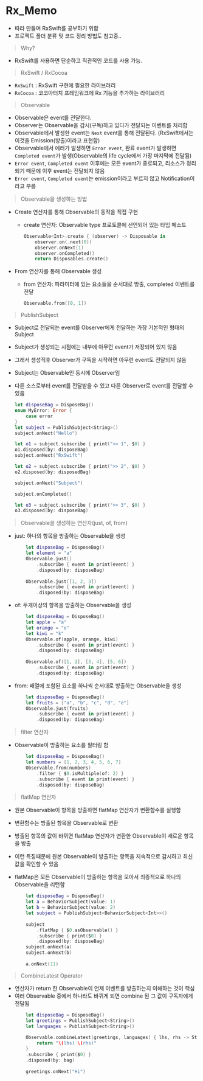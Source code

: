 # Rx_Memo


- 따라 만들며 RxSwift를 공부하기 위함
-  프로젝트 폴더 분류 및 코드 정리 방법도 참고중..

> Why?

- RxSwift를 사용하면 단순하고 직관적인 코드를 사용 가능.

> RxSwift / RxCocoa

-  `RxSwift` : RxSwift 구현에 필요한 라이브러리
-  `RxCocoa` : 코코아터치 프레임워크에 Rx 기능을 추가하는 라이브러리

> Observable

-  Observable은 event를 전달한다.
-  Observer는 Observable을 감시(구독)하고 있다가 전달되는 이벤트를 처리함
-  Observable에서 발생한 event는 `Next` event를 통해 전달된다. (RxSwift에서는 이것을 Emission(방출)이라고 표현함)
-  Observable에서 에러가 발생하면 `Error event`, 완료 event가 발생하면 `Completed event`가 발생(Observable의 life cycle에서 가장 마지막에 전달됨)
-  `Error event`, `Completed event` 이후에는 모든 event가 종료되고, 리소스가 정리되기 때문에 이후 event는 전달되지 않음
-  `Error event`, `Completed event`는 emission이라고 부르지 않고 Notification이라고 부름

> Observable을 생성하는 방법

- Create 연산자를 통해 Observable의 동작을 직접 구현
	- create 연산자: Observable type 프로토콜에 선언되어 있는 타입 메소드
	
		```swift
		Observable<Int>.create { (observer) -> Disposable in
			observer.on(.next(0))
			observer.onNext(1)
			observer.onCompleted()
			return Disposables.create()
		``` 
- From 연산자를 통해 Observable 생성
	- from 연산자: 파라미터에 있는 요소들을 순서대로 방출, completed 이벤트를 전달
	
		```swift
		Observable.from([0, 1])
		```

> PublishSubject

- Subject로 전달되는 event를 Observer에게 전달하는 가장 기본적인 형태의 Subject
- Subject가 생성되는 시점에는 내부에 아무런 event가 저장되어 있지 않음
- 그래서 생성직후 Observer가 구독을 시작하면 아무런 event도 전달되지 않음
- Subject는 Observable인 동시에 Observer임
- 다른 소스로부터 event를 전달받을 수 있고 다른 Observer로 event를 전달할 수 있음

	```swift
	let disposeBag = DisposeBag()
	enum MyError: Error {
		case error
	}
	let subject = PublishSubject<String>()
	subject.onNext("Hello")
	
	let o1 = subject.subscribe { print(">> 1", $0) }
	o1.disposed(by: disposeBag)
	subject.onNext("RxSwift")
	
	let o2 = subject.subscribe { print(">> 2", $0) }
	o2.disposed(by: disposedBag)
	
	subject.onNext("Subject")
	
	subject.onCompleted()
	
	let o3 = subject.subscribe { print(">> 3", $0) }
	o3.disposed(by: disposeBag)
	```
	
> Observable을 생성하는 연산자(just, of, from)

- just: 하나의 항목을 방출하는 Observable을 생성

	```swift
		let disposeBag = DisposeBag()
		let element = "a"
		Observable.just()
			.subscribe { event in print(event) }
			.disposed(by: disposeBag)
			
		Observable.just([1, 2, 3])
			.subscribe { event in print(event) }
			.disposed(by: disposeBag)
	```

- of: 두개이상의 항목을 방출하는 Observable을 생성

	```swift
		let disposeBag = DisposeBag()
		let apple = "a"
		let orange = "o"
		let kiwi = "k"
		Observable.of(apple, orange, kiwi)
			.subscribe { event in print(event) }
			.disposed(by: disposeBag)
			
		Observable.of([1, 2], [3, 4], [5, 6])
			.subscribe { event in print(event) }
			.disposed(by: disposeBag)
	```
	
- from: 배열에 포함된 요소를 하나씩 순서대로 방출하는 Observable을 생성

	```swift
		let disposeBag = DisposeBag()
		let fruits = ["a", "b", "c", "d", "e"]
		Observable.just(fruits)
			.subscribe { event in print(event) }
			.disposed(by: disposeBag)
	```
	
> filter 연산자

- Observable이 방출하는 요소를 필터링 함

	```swift
		let disposeBag = DisposeBag()
		let numbers = [1, 2, 3, 4, 5, 6, 7]
		Observable.from(numbers)
			.filter { $0.isMultiple(of: 2) }
			.subscribe { event in print(event) }
			.disposed(by: disposeBag)
	```
	
> flatMap 연산자

- 원본 Observable이 항목을 방출하면 flatMap 연산자가 변환함수를 실행함
- 변환함수는 방출된 항목을 Observable로 변환
- 방출된 항목의 값이 바뀌면 flatMap 연산자가 변환한 Observable이 새로운 항목을 방출
- 이런 특징때문에 원본 Observable이 방출하는 항목을 지속적으로 감시하고 최신값을 확인할 수 있음
- flatMap은 모든 Observable이 방출하는 항목을 모아서 최종적으로 하나의 Observable을 리턴함

	```swift
		let disposeBag = DisposeBag()
		let a = BehaviorSubject(value: 1)
		let b = BehaviorSubject(value: 2)
		let subject = PublishSubject<BehaviorSubject<Int>>()
		
		subject
			.flatMap { $0.asObservable() }
			.subscribe { print($0) }
			.disposed(by: disposeBag)
		subject.onNext(a)
		subject.onNext(b)
		
		a.onNext(11)
	```
	
> CombineLatest Operator

- 연산자가 return 한 Observable이 언제 이벤트를 방출하는지 이해하는 것이 핵심
- 여러 Observable 중에서 하나라도 바뀌게 되면 combine 된 그 값이 구독자에게 전달됨	
	```swift
		let disposeBag = DisposeBag()
		let greetings = PublishSubject<String>()
		let languages = PublishSubject<String>()
		
		Observable.combineLatest(greetings, languages) { lhs, rhs -> String in
			return "\(lhs) \(rhs)"
		}
		.subscribe { print($0) }
		.disposed(by: bag)
		
		greetings.onNext("Hi")
	```